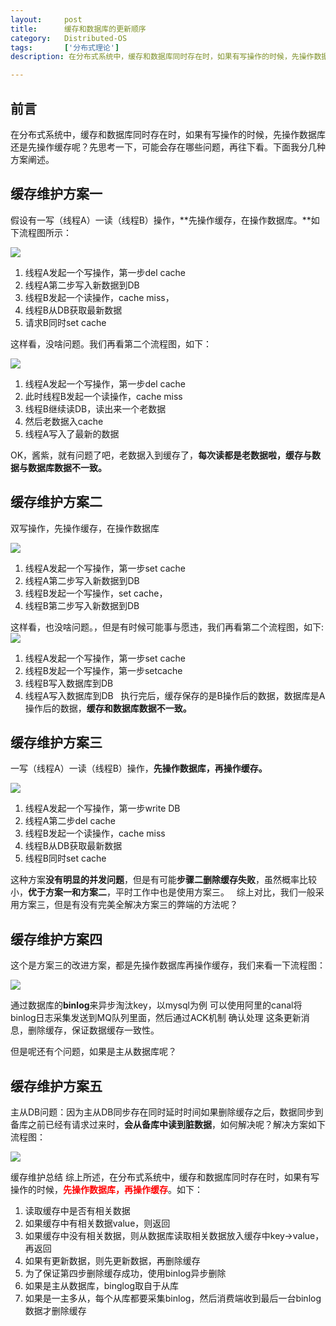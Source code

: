 ```yaml
---
layout:     post
title:      缓存和数据库的更新顺序
category:   Distributed-OS
tags:       ['分布式理论']
description: 在分布式系统中，缓存和数据库同时存在时，如果有写操作的时候，先操作数据库还是先操作缓存呢？先思考一下，可能会存在哪些问题，再往下看。下面我分几种方案阐述。

---
```


## 前言
在分布式系统中，缓存和数据库同时存在时，如果有写操作的时候，先操作数据库还是先操作缓存呢？先思考一下，可能会存在哪些问题，再往下看。下面我分几种方案阐述。

## 缓存维护方案一
假设有一写（线程A）一读（线程B）操作，**先操作缓存，在操作数据库。**如下流程图所示：

<img src="https://zhangqi.life/images/分布式系统/2020-02-06-3.png" />

1. 线程A发起一个写操作，第一步del cache
2. 线程A第二步写入新数据到DB
3. 线程B发起一个读操作，cache miss，
4. 线程B从DB获取最新数据
5. 请求B同时set cache

这样看，没啥问题。我们再看第二个流程图，如下：

<img src="https://zhangqi.life/images/分布式系统/2020-02-06-4.png" />


1. 线程A发起一个写操作，第一步del cache
2. 此时线程B发起一个读操作，cache miss
3. 线程B继续读DB，读出来一个老数据
4. 然后老数据入cache
5. 线程A写入了最新的数据

OK，酱紫，就有问题了吧，老数据入到缓存了，**每次读都是老数据啦，缓存与数据与数据库数据不一致。**

## 缓存维护方案二
双写操作，先操作缓存，在操作数据库

<img src="https://zhangqi.life/images/分布式系统/2020-02-06-5.png" />

1. 线程A发起一个写操作，第一步set cache
2. 线程A第二步写入新数据到DB
3. 线程B发起一个写操作，set cache，
4. 线程B第二步写入新数据到DB

这样看，也没啥问题。，但是有时候可能事与愿违，我们再看第二个流程图，如下:
<img src="https://zhangqi.life/images/分布式系统/2020-02-06-6.png" />

1. 线程A发起一个写操作，第一步set cache
2. 线程B发起一个写操作，第一步setcache
3. 线程B写入数据库到DB
4. 线程A写入数据库到DB
&nbsp;
执行完后，缓存保存的是B操作后的数据，数据库是A操作后的数据，**缓存和数据库数据不一致。**

## 缓存维护方案三

一写（线程A）一读（线程B）操作，**先操作数据库，再操作缓存。**

<img src="https://zhangqi.life/images/分布式系统/2020-02-06-7.png" />

1. 线程A发起一个写操作，第一步write DB
2. 线程A第二步del cache
3. 线程B发起一个读操作，cache miss
4. 线程B从DB获取最新数据
5. 线程B同时set cache

这种方案**没有明显的并发问题**，但是有可能**步骤二删除缓存失败**，虽然概率比较小，**优于方案一和方案二**，平时工作中也是使用方案三。 &nbsp;
综上对比，我们一般采用方案三，但是有没有完美全解决方案三的弊端的方法呢？

## 缓存维护方案四

这个是方案三的改进方案，都是先操作数据库再操作缓存，我们来看一下流程图：

<img src="https://zhangqi.life/images/分布式系统/2020-02-06-8.png" />

通过数据库的**binlog**来异步淘汰key，以mysql为例 可以使用阿里的canal将binlog日志采集发送到MQ队列里面，然后通过ACK机制 确认处理 这条更新消息，删除缓存，保证数据缓存一致性。

但是呢还有个问题，如果是主从数据库呢？

## 缓存维护方案五
主从DB问题：因为主从DB同步存在同时延时时间如果删除缓存之后，数据同步到备库之前已经有请求过来时，**会从备库中读到脏数据**，如何解决呢？解决方案如下流程图：

<img src="https://zhangqi.life/images/分布式系统/2020-02-06-9.png" />

缓存维护总结
综上所述，在分布式系统中，缓存和数据库同时存在时，如果有写操作的时候，<font color="red"><b>先操作数据库，再操作缓存</b></font>。如下：

1. 读取缓存中是否有相关数据
2. 如果缓存中有相关数据value，则返回
3. 如果缓存中没有相关数据，则从数据库读取相关数据放入缓存中key->value，再返回
4. 如果有更新数据，则先更新数据，再删除缓存
5. 为了保证第四步删除缓存成功，使用binlog异步删除
6. 如果是主从数据库，binglog取自于从库
7. 如果是一主多从，每个从库都要采集binlog，然后消费端收到最后一台binlog数据才删除缓存
